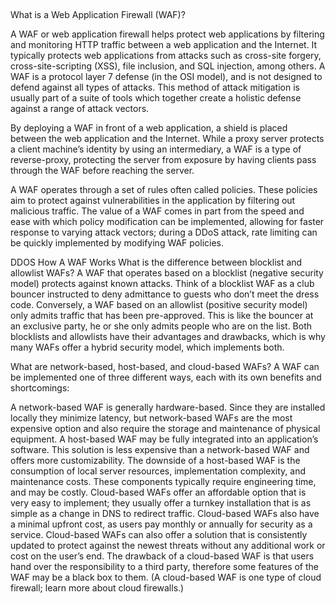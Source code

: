##

What is a Web Application Firewall (WAF)?

A WAF or web application firewall helps protect web applications by filtering and monitoring HTTP traffic between a web application and the Internet. It typically protects web applications from attacks such as cross-site forgery, cross-site-scripting (XSS), file inclusion, and SQL injection, among others. A WAF is a protocol layer 7 defense (in the OSI model), and is not designed to defend against all types of attacks. This method of attack mitigation is usually part of a suite of tools which together create a holistic defense against a range of attack vectors.

By deploying a WAF in front of a web application, a shield is placed between the web application and the Internet. While a proxy server protects a client machine’s identity by using an intermediary, a WAF is a type of reverse-proxy, protecting the server from exposure by having clients pass through the WAF before reaching the server.

A WAF operates through a set of rules often called policies. These policies aim to protect against vulnerabilities in the application by filtering out malicious traffic. The value of a WAF comes in part from the speed and ease with which policy modification can be implemented, allowing for faster response to varying attack vectors; during a DDoS attack, rate limiting can be quickly implemented by modifying WAF policies.

DDOS How A WAF Works
What is the difference between blocklist and allowlist WAFs?
A WAF that operates based on a blocklist (negative security model) protects against known attacks. Think of a blocklist WAF as a club bouncer instructed to deny admittance to guests who don’t meet the dress code. Conversely, a WAF based on an allowlist (positive security model) only admits traffic that has been pre-approved. This is like the bouncer at an exclusive party, he or she only admits people who are on the list. Both blocklists and allowlists have their advantages and drawbacks, which is why many WAFs offer a hybrid security model, which implements both.

What are network-based, host-based, and cloud-based WAFs?
A WAF can be implemented one of three different ways, each with its own benefits and shortcomings:

A network-based WAF is generally hardware-based. Since they are installed locally they minimize latency, but network-based WAFs are the most expensive option and also require the storage and maintenance of physical equipment.
A host-based WAF may be fully integrated into an application’s software. This solution is less expensive than a network-based WAF and offers more customizability. The downside of a host-based WAF is the consumption of local server resources, implementation complexity, and maintenance costs. These components typically require engineering time, and may be costly.
Cloud-based WAFs offer an affordable option that is very easy to implement; they usually offer a turnkey installation that is as simple as a change in DNS to redirect traffic. Cloud-based WAFs also have a minimal upfront cost, as users pay monthly or annually for security as a service. Cloud-based WAFs can also offer a solution that is consistently updated to protect against the newest threats without any additional work or cost on the user’s end. The drawback of a cloud-based WAF is that users hand over the responsibility to a third party, therefore some features of the WAF may be a black box to them. (A cloud-based WAF is one type of cloud firewall; learn more about cloud firewalls.)